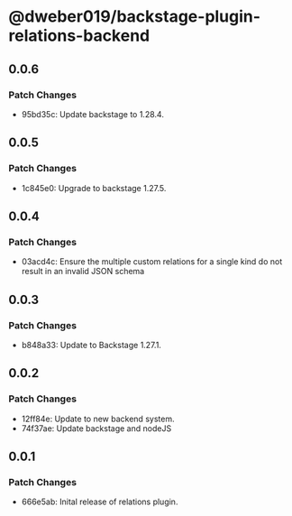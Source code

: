 # @dweber019/backstage-plugin-relations-backend

## 0.0.6

### Patch Changes

- 95bd35c: Update backstage to 1.28.4.

## 0.0.5

### Patch Changes

- 1c845e0: Upgrade to backstage 1.27.5.

## 0.0.4

### Patch Changes

- 03acd4c: Ensure the multiple custom relations for a single kind do not result in an invalid JSON schema

## 0.0.3

### Patch Changes

- b848a33: Update to Backstage 1.27.1.

## 0.0.2

### Patch Changes

- 12ff84e: Update to new backend system.
- 74f37ae: Update backstage and nodeJS

## 0.0.1

### Patch Changes

- 666e5ab: Inital release of relations plugin.
